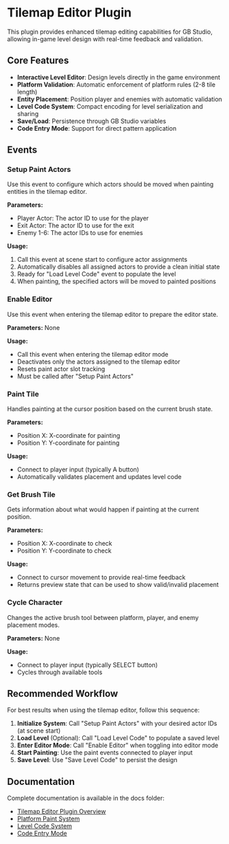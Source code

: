 # Tilemap Editor Plugin

This plugin provides enhanced tilemap editing capabilities for GB Studio, allowing in-game level design with real-time feedback and validation.

## Core Features

- **Interactive Level Editor**: Design levels directly in the game environment
- **Platform Validation**: Automatic enforcement of platform rules (2-8 tile length)
- **Entity Placement**: Position player and enemies with automatic validation
- **Level Code System**: Compact encoding for level serialization and sharing
- **Save/Load**: Persistence through GB Studio variables
- **Code Entry Mode**: Support for direct pattern application

## Events

### Setup Paint Actors

Use this event to configure which actors should be moved when painting entities in the tilemap editor.

**Parameters:**

- Player Actor: The actor ID to use for the player
- Exit Actor: The actor ID to use for the exit
- Enemy 1-6: The actor IDs to use for enemies

**Usage:**

1. Call this event at scene start to configure actor assignments
2. Automatically disables all assigned actors to provide a clean initial state
3. Ready for "Load Level Code" event to populate the level
4. When painting, the specified actors will be moved to painted positions

### Enable Editor

Use this event when entering the tilemap editor to prepare the editor state.

**Parameters:** None

**Usage:**

- Call this event when entering the tilemap editor mode
- Deactivates only the actors assigned to the tilemap editor
- Resets paint actor slot tracking
- Must be called after "Setup Paint Actors"

### Paint Tile

Handles painting at the cursor position based on the current brush state.

**Parameters:**

- Position X: X-coordinate for painting
- Position Y: Y-coordinate for painting

**Usage:**

- Connect to player input (typically A button)
- Automatically validates placement and updates level code

### Get Brush Tile

Gets information about what would happen if painting at the current position.

**Parameters:**

- Position X: X-coordinate to check
- Position Y: Y-coordinate to check

**Usage:**

- Connect to cursor movement to provide real-time feedback
- Returns preview state that can be used to show valid/invalid placement

### Cycle Character

Changes the active brush tool between platform, player, and enemy placement modes.

**Parameters:** None

**Usage:**

- Connect to player input (typically SELECT button)
- Cycles through available tools

## Recommended Workflow

For best results when using the tilemap editor, follow this sequence:

1. **Initialize System**: Call "Setup Paint Actors" with your desired actor IDs (at scene start)
2. **Load Level** (Optional): Call "Load Level Code" to populate a saved level
3. **Enter Editor Mode**: Call "Enable Editor" when toggling into editor mode
4. **Start Painting**: Use the paint events connected to player input
5. **Save Level**: Use "Save Level Code" to persist the design

## Documentation

Complete documentation is available in the docs folder:

- [Tilemap Editor Plugin Overview](../docs/tilemap-editor-plugin.md)
- [Platform Paint System](../docs/platform-paint-system.md)
- [Level Code System](../docs/level-code-system.md)
- [Code Entry Mode](../docs/code-entry-mode.md)
